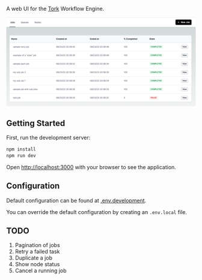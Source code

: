 A web UI for the [Tork](https://github.com/runabol/tork) Workflow Engine.

![screenshot](screenshot.png "Screenshot")

## Getting Started

First, run the development server:

```bash
npm install
npm run dev
```

Open [http://localhost:3000](http://localhost:3000) with your browser to see the application.

## Configuration

Default configuration can be found at [.env.development](.env.development).

You can override the default configuration by creating an `.env.local` file.

## TODO

1. Pagination of jobs
2. Retry a failed task
3. Duplicate a job
4. Show node status
5. Cancel a running job
